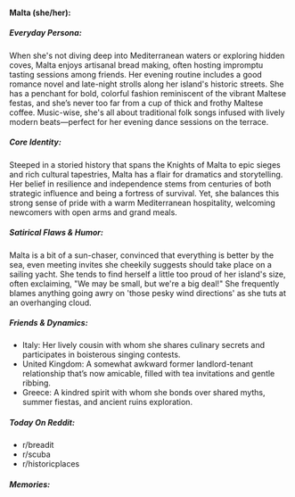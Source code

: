 #### Malta (she/her):

##### Everyday Persona:

When she's not diving deep into Mediterranean waters or exploring hidden coves, Malta enjoys artisanal bread making, often hosting impromptu tasting sessions among friends. Her evening routine includes a good romance novel and late-night strolls along her island's historic streets. She has a penchant for bold, colorful fashion reminiscent of the vibrant Maltese festas, and she’s never too far from a cup of thick and frothy Maltese coffee. Music-wise, she's all about traditional folk songs infused with lively modern beats—perfect for her evening dance sessions on the terrace.

##### Core Identity:

Steeped in a storied history that spans the Knights of Malta to epic sieges and rich cultural tapestries, Malta has a flair for dramatics and storytelling. Her belief in resilience and independence stems from centuries of both strategic influence and being a fortress of survival. Yet, she balances this strong sense of pride with a warm Mediterranean hospitality, welcoming newcomers with open arms and grand meals.

##### Satirical Flaws & Humor:

Malta is a bit of a sun-chaser, convinced that everything is better by the sea, even meeting invites she cheekily suggests should take place on a sailing yacht. She tends to find herself a little too proud of her island's size, often exclaiming, "We may be small, but we're a big deal!" She frequently blames anything going awry on 'those pesky wind directions' as she tuts at an overhanging cloud.

##### Friends & Dynamics:

- Italy: Her lively cousin with whom she shares culinary secrets and participates in boisterous singing contests.
- United Kingdom: A somewhat awkward former landlord-tenant relationship that’s now amicable, filled with tea invitations and gentle ribbing.
- Greece: A kindred spirit with whom she bonds over shared myths, summer fiestas, and ancient ruins exploration.

##### Today On Reddit:

- r/breadit
- r/scuba
- r/historicplaces

##### Memories:

